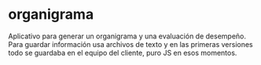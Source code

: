 # organigrama
Aplicativo para generar un organigrama y una evaluación de desempeño. Para guardar información usa archivos de texto y en las primeras versiones todo se guardaba en el equipo del cliente, puro JS en esos momentos.
